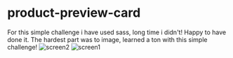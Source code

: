 # product-preview-card
For this simple challenge i have used sass, long time i didn't! Happy to have done it.
The hardest part was to image, learned a ton with this simple challenge!
![screen2](https://github.com/Tonilocke/product-preview-card/assets/62937987/28add69d-36f5-4d7c-ba24-f9b8ab367c7a)
![screen1](https://github.com/Tonilocke/product-preview-card/assets/62937987/553eeea6-af07-4530-a615-bd0545a71d84)
